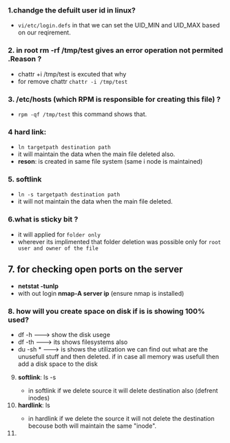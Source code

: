 ### 1.chandge the defuilt user id in linux?
* `vi/etc/login.defs`  in that we can set the  UID_MIN  and UID_MAX based on our reqirement.
### 2. in root rm -rf /tmp/test gives an error operation not permited .Reason ?
*  chattr +i /tmp/test is excuted that why
* for remove chattr `chattr -i /tmp/test`
### 3. /etc/hosts (which RPM is responsible for creating this file) ?
* `rpm -qf /tmp/test`  this command shows that.
### 4 hard link:
* `ln targetpath destination path`
* it will maintain the data when the main file deleted also.
* **reson**: is created in same file system (same i node is maintained)
### 5. softlink
* `ln -s targetpath destination path`
* it will not maintain the data when the main file deleted.
 ### 6.what is sticky bit ?
*  it will applied for `folder only`
* wherever its implimented that folder deletion was possible only for `root user and owner of the file` 
## 7. for checking open ports on the server
* **netstat -tunlp**
* with out login **nmap-A server ip** (ensure nmap is installed)
### 8. how will you create space on disk if is is showing 100% used?
* df -h ---> show the disk usege
* df -th ---> its shows filesystems also
* du -sh *  ---> is shows the utilization we can find out what are the unusefull stuff and then deleted. if in case all memory was usefull then add a disk space to the disk

9. **softlink**: ls -s <source> <destination> 
    - in softlink if we delete source it will delete destination also (defrent inodes)
10. **hardlink**: ls <source> <destination>
    - in hardlink if we delete the source it will not delete the destination becouse both will maintain the same "inode".
11. 


